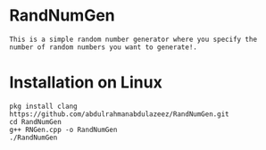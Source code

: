 # RandNumGen
```
This is a simple random number generator where you specify the 
number of random numbers you want to generate!.
```
# Installation on Linux
```
pkg install clang
https://github.com/abdulrahmanabdulazeez/RandNumGen.git
cd RandNumGen
g++ RNGen.cpp -o RandNumGen
./RandNumGen
```

